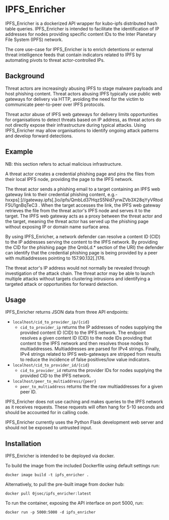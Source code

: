 # IPFS_Enricher

IPFS_Enricher is a dockerized API wrapper for kubo-ipfs distributed hash table queries. IPFS_Enricher is intended to facilitate the identification of IP addresses for nodes providing specific content IDs to the Inter Planetary File System (IPFS) network. 

The core use-case for IPFS_Enricher is to enrich detentions or external threat intelligence feeds that contain indicators related to IPFS by automating pivots to threat actor-controlled IPs. 

## Background

Threat actors are increasingly abusing IPFS to stage malware payloads and host phishing content. Threat actors abusing IPFS typically use public web gateways for delivery via HTTP, avoiding the need for the victim to communicate peer-to-peer over IPFS protocols. 

Threat actor abuse of IPFS web gateways for delivery limits opportunities for organisations to detect threats based on IP address, as threat actors do not directly expose their infrastructure during typical attacks. Using IPFS_Enricher may allow organisations to identify ongoing attack patterns and develop forward detections.  

## Example

NB: this section refers to actual malicious infrastructure. 

A threat actor creates a credential phishing page and pins the files from their local IPFS node, providing the page to the IPFS network. 

The threat actor sends a phishing email to a target containing an IPFS web gateway link to their credential phishing content, e.g.- hxxps[:]//gateway.ipfs[.]io/ipfs/QmbLd37HqzS5Nid7yrwZVb3X28qYyVRtodF5U1gnBqTeC3 . When the target accesses the link, the IPFS web gateway retrieves the file from the threat actor's IPFS node and serves it to the target. The IPFS web gateway acts as a proxy between the threat actor and the target, meaning the threat actor has served up the phishing page without exposing IP or domain name surface area. 

By using IPFS_Enricher, a network defender can resolve a content ID (CID) to the IP addresses serving the content to the IPFS network. By providing the CID for the phishing page (the QmbLd.* section of the URI) the defender can identify that the credential phishing page is being provided by a peer with multiaddresses pointing to 157.90.132[.]176. 

The threat actor's IP address would not normally be revealed through investigation of the attack chain. The threat actor may be able to launch multiple attacks without targets clustering intrusions and identifying a targeted attack or opportunities for forward detection. 

## Usage

IPFS_Enricher returns JSON data from three API endpoints:

- ```localhost/cid_to_provider_ip/{cid}```
	- ```cid_to_provider_ip``` returns the IP addresses of nodes supplying the provided content ID (CID) to the IPFS network. The endpoint resolves a given content ID (CID) to the node IDs providing that content to the IPFS network and then resolves those nodes to multiaddresses. Multiaddresses are parsed for IPv4 strings. Finally, IPv4 strings related to IPFS web-gateways are stripped from results to reduce the incidence of false positives/low value indicators. 
- ```localhost/cid_to_provider_id/{cid}``` 
	- ```cid_to_provider_id``` returns the provider IDs for nodes supplying the provided CID to the IPFS network. 
- ```localhost/peer_to_multiaddress/{peer}```
	- ```peer_to_multiaddress``` returns the the raw multiaddresses for a given peer ID.

IPFS_Enricher does not use caching and makes queries to the IPFS network as it receives requests. These requests will often hang for 5-10 seconds and should be accounted for in calling code. 

IPFS_Enricher currently uses the Python Flask development web server and should not be exposed to untrusted input. 

## Installation

IPFS_Enricher is intended to be deployed via docker.

To build the image from the included Dockerfile using default settings run: 

```docker image build -t ipfs_enricher .```

Alternatively, to pull the pre-built image from docker hub:

```docker pull 0jsec/ipfs_enricher:latest```

To run the container, exposing the API interface on port 5000, run:

```docker run -p 5000:5000 -d ipfs_enricher```

